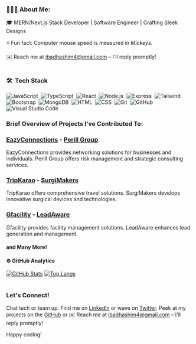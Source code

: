 ### 👨🏻‍💻 About Me:

🎓 MERN/Next.js Stack Developer | Software Engineer | Crafting Sleek Designs
 
⚡ Fun fact: Computer mouse speed is measured in *Mickeys*.

✉️ Reach me at ibadhashim4@gmail.com – I'll reply promptly!

#  

### 🛠 &nbsp;Tech Stack

![JavaScript](https://img.shields.io/badge/-JavaScript-05122A?style=flat&logo=javascript)&nbsp;
![TypeScript](https://img.shields.io/badge/-TypeScript-05122A?style=flat&logo=typescript)&nbsp;
![React](https://img.shields.io/badge/-React-05122A?style=flat&logo=react)&nbsp;
![Node.js](https://img.shields.io/badge/-Node.js-05122A?style=flat&logo=node.js)&nbsp;
![Express](https://img.shields.io/badge/-Express-05122A?style=flat&logo=express)&nbsp;
![Tailwind](https://img.shields.io/badge/-Tailwind-05122A?style=flat&logo=tailwind-css)&nbsp;
![Bootstrap](https://img.shields.io/badge/-Bootstrap-05122A?style=flat&logo=bootstrap&logoColor=563D7C)&nbsp;
![MongoDB](https://img.shields.io/badge/-MongoDB-05122A?style=flat&logo=mongodb)&nbsp;
![HTML](https://img.shields.io/badge/-HTML-05122A?style=flat&logo=HTML5)&nbsp;
![CSS](https://img.shields.io/badge/-CSS-05122A?style=flat&logo=CSS3&logoColor=1572B6)&nbsp;
![Git](https://img.shields.io/badge/-Git-05122A?style=flat&logo=git)&nbsp;
![GitHub](https://img.shields.io/badge/-GitHub-05122A?style=flat&logo=github)&nbsp;
![Visual Studio Code](https://img.shields.io/badge/-Visual%20Studio%20Code-05122A?style=flat&logo=visual-studio-code&logoColor=007ACC)&nbsp;

### Brief Overview of Projects I've Contributed To:

#### 

### [EazyConnections](https://www.eazyconnections.com/) - [Perill Group](https://perill-group.vercel.app/)
EazyConnections provides networking solutions for businesses and individuals. 
Perill Group offers risk management and strategic consulting services.

### [TripKarao](https://www.tripkarao.pk/) - [SurgiMakers](https://www.surgimakers.com/)
TripKarao offers comprehensive travel solutions.
SurgiMakers develops innovative surgical devices and technologies.

### [Gfacility](https://gfacility.com/) - [LeadAware](https://www.leadaware.co/)
Gfacility provides facility management solutions. 
LeadAware enhances lead generation and management.

#### and Many More!
 







#### ⚙️ GitHub Analytics

[![GitHub Stats](https://github-readme-stats.vercel.app/api?username=IbadRehman360&theme=noctis_minimus&show_icons=true&count_private=true)](https://github.com/IbadRehman360/github-readme-stats)
[![Top Langs](https://github-readme-stats.vercel.app/api/top-langs/?username=IbadRehman360&layout=compact&langs_count=8&card_width=320&theme=noctis_minimus)](https://github.com/IbadRehman360/convoychat)


# 
### Let's Connect!

Chat tech or team up. Find me on [LinkedIn](https://www.linkedin.com/in/valorant-account-730321241/) or wave on [Twitter](https://twitter.com/ibad_dev). Peek at my projects on the [GitHub](https://github.com/ibadhashim) or ✉️ Reach me at ibadhashim4@gmail.com – I'll reply promptly!


Happy coding!

